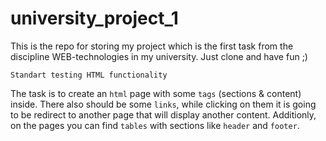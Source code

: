 # university_project_1
This is the repo for storing my project which is the first task from the discipline WEB-technologies in my university. Just clone and have fun ;)

    Standart testing HTML functionality
The task is to create an `html` page with some `tags` (sections & content) inside. There also should be some `links`, while clicking on them it is going to be redirect to another page that will display another content. Additionly, on the pages you can find `tables` with sections like `header` and `footer`.
